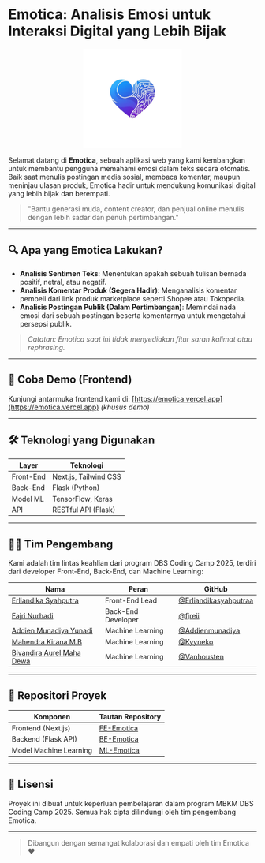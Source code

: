 # Emotica: Analisis Emosi untuk Interaksi Digital yang Lebih Bijak

<div align="center">
  <img src="https://github.com/Emotica-DBS/FE-Emotica/blob/main/public/assets/logo.png" alt="Emotica Logo" width="200"/>
</div>


Selamat datang di **Emotica**, sebuah aplikasi web yang kami kembangkan untuk membantu pengguna memahami emosi dalam teks secara otomatis. Baik saat menulis postingan media sosial, membaca komentar, maupun meninjau ulasan produk, Emotica hadir untuk mendukung komunikasi digital yang lebih bijak dan berempati.

> "Bantu generasi muda, content creator, dan penjual online menulis dengan lebih sadar dan penuh pertimbangan."

---

## 🔍 Apa yang Emotica Lakukan?

- **Analisis Sentimen Teks**: Menentukan apakah sebuah tulisan bernada positif, netral, atau negatif.
- **Analisis Komentar Produk (Segera Hadir)**: Menganalisis komentar pembeli dari link produk marketplace seperti Shopee atau Tokopedia.
- **Analisis Postingan Publik (Dalam Pertimbangan)**: Memindai nada emosi dari sebuah postingan beserta komentarnya untuk mengetahui persepsi publik.

> *Catatan: Emotica saat ini tidak menyediakan fitur saran kalimat atau rephrasing.*

---

## 🚀 Coba Demo (Frontend)

Kunjungi antarmuka frontend kami di: [https://emotica.vercel.app](https://emotica.vercel.app) *(khusus demo)*

---

## 🛠️ Teknologi yang Digunakan

| Layer         | Teknologi              |
| ------------- | ---------------------- |
| Front-End     | Next.js, Tailwind CSS  |
| Back-End      | Flask (Python)         |
| Model ML      | TensorFlow, Keras      |
| API           | RESTful API (Flask)    |

---

## 👨‍💻 Tim Pengembang

Kami adalah tim lintas keahlian dari program DBS Coding Camp 2025, terdiri dari developer Front-End, Back-End, dan Machine Learning:

| Nama                                    | Peran               | GitHub                                            |
| --------------------------------------- | ------------------- | ------------------------------------------------- |
| [Erliandika Syahputra](https://github.com/Erliandikasyahputraa) | Front-End Lead     | [@Erliandikasyahputraa](https://github.com/Erliandikasyahputraa) |
| [Fajri Nurhadi](https://github.com/fjreii)                    | Back-End Developer | [@fjreii](https://github.com/fjreii)               |
| [Addien Munadiya Yunadi](https://github.com/Addienmunadiya)   | Machine Learning   | [@Addienmunadiya](https://github.com/Addienmunadiya) |
| [Mahendra Kirana M.B](https://github.com/Kyyneko)             | Machine Learning   | [@Kyyneko](https://github.com/Kyyneko)             |
| [Bivandira Aurel Maha Dewa](https://github.com/Vanhousten)    | Machine Learning   | [@Vanhousten](https://github.com/Vanhousten)       |

---

## 📂 Repositori Proyek

| Komponen            | Tautan Repository                                                  |
| ------------------- | ------------------------------------------------------------------ |
| Frontend (Next.js)  | [FE-Emotica](https://github.com/Emotica-DBS/FE-Emotica)           |
| Backend (Flask API) | [BE-Emotica](https://github.com/Emotica-DBS/BE-Emotica)           |
| Model Machine Learning | [ML-Emotica](https://github.com/Emotica-DBS/ML-EMOTICA)        |

---

## 📜 Lisensi

Proyek ini dibuat untuk keperluan pembelajaran dalam program MBKM DBS Coding Camp 2025. Semua hak cipta dilindungi oleh tim pengembang Emotica.

---

> Dibangun dengan semangat kolaborasi dan empati oleh tim Emotica ❤️
